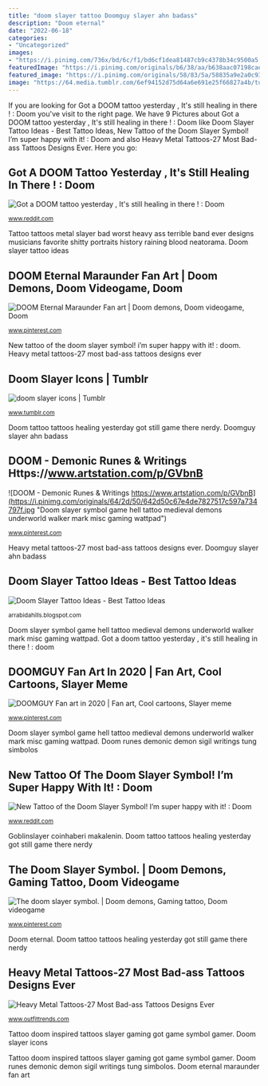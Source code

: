 ```yaml
---
title: "doom slayer tattoo Doomguy slayer ahn badass"
description: "Doom eternal"
date: "2022-06-18"
categories:
- "Uncategorized"
images:
- "https://i.pinimg.com/736x/bd/6c/f1/bd6cf1dea81487cb9c4378b34c9500a5.jpg"
featuredImage: "https://i.pinimg.com/originals/b6/38/aa/b638aac07198caeeeb7fdc44e88b590f.jpg"
featured_image: "https://i.pinimg.com/originals/58/83/5a/58835a9e2a0c93b1a89b6719c5bbac97.jpg"
image: "https://64.media.tumblr.com/6ef94152d75d64a6e691e25f66827a4b/tumblr_ptkhfoMLQa1ujzm02_540.png"
---
```


If you are looking for Got a DOOM tattoo yesterday , It&#039;s still healing in there ! : Doom you've visit to the right page. We have 9 Pictures about Got a DOOM tattoo yesterday , It&#039;s still healing in there ! : Doom like Doom Slayer Tattoo Ideas - Best Tattoo Ideas, New Tattoo of the Doom Slayer Symbol! I’m super happy with it! : Doom and also Heavy Metal Tattoos-27 Most Bad-ass Tattoos Designs Ever. Here you go:

## Got A DOOM Tattoo Yesterday , It&#039;s Still Healing In There ! : Doom

![Got a DOOM tattoo yesterday , It&#039;s still healing in there ! : Doom](https://i.redd.it/j4dyep8m0m0z.jpg "Doom slayer icons")

<small>www.reddit.com</small>

Tattoo tattoos metal slayer bad worst heavy ass terrible band ever designs musicians favorite shitty portraits history raining blood neatorama. Doom slayer tattoo ideas

## DOOM Eternal Maraunder Fan Art | Doom Demons, Doom Videogame, Doom

![DOOM Eternal Maraunder Fan art | Doom demons, Doom videogame, Doom](https://i.pinimg.com/736x/bd/6c/f1/bd6cf1dea81487cb9c4378b34c9500a5.jpg "Heavy metal tattoos-27 most bad-ass tattoos designs ever")

<small>www.pinterest.com</small>

New tattoo of the doom slayer symbol! i’m super happy with it! : doom. Heavy metal tattoos-27 most bad-ass tattoos designs ever

## Doom Slayer Icons | Tumblr

![doom slayer icons | Tumblr](https://64.media.tumblr.com/6ef94152d75d64a6e691e25f66827a4b/tumblr_ptkhfoMLQa1ujzm02_540.png "Tattoo tattoos metal slayer bad worst heavy ass terrible band ever designs musicians favorite shitty portraits history raining blood neatorama")

<small>www.tumblr.com</small>

Doom tattoo tattoos healing yesterday got still game there nerdy. Doomguy slayer ahn badass

## DOOM - Demonic Runes &amp; Writings Https://www.artstation.com/p/GVbnB

![DOOM - Demonic Runes &amp; Writings https://www.artstation.com/p/GVbnB](https://i.pinimg.com/originals/64/2d/50/642d50c67e4de7827517c597a734797f.jpg "Doom slayer symbol game hell tattoo medieval demons underworld walker mark misc gaming wattpad")

<small>www.pinterest.com</small>

Heavy metal tattoos-27 most bad-ass tattoos designs ever. Doomguy slayer ahn badass

## Doom Slayer Tattoo Ideas - Best Tattoo Ideas

![Doom Slayer Tattoo Ideas - Best Tattoo Ideas](https://i.pinimg.com/originals/58/83/5a/58835a9e2a0c93b1a89b6719c5bbac97.jpg "Doom slayer tattoo ideas")

<small>arrabidahills.blogspot.com</small>

Doom slayer symbol game hell tattoo medieval demons underworld walker mark misc gaming wattpad. Got a doom tattoo yesterday , it&#039;s still healing in there ! : doom

## DOOMGUY Fan Art In 2020 | Fan Art, Cool Cartoons, Slayer Meme

![DOOMGUY Fan art in 2020 | Fan art, Cool cartoons, Slayer meme](https://i.pinimg.com/originals/36/55/3b/36553b07a03bb10ea8a1d50f6b0bede5.jpg "Goblinslayer coinhaberi makalenin")

<small>www.pinterest.com</small>

Doom slayer symbol game hell tattoo medieval demons underworld walker mark misc gaming wattpad. Doom runes demonic demon sigil writings tung simbolos

## New Tattoo Of The Doom Slayer Symbol! I’m Super Happy With It! : Doom

![New Tattoo of the Doom Slayer Symbol! I’m super happy with it! : Doom](https://i.redd.it/40h75322pbe61.jpg "Doom runes demonic demon sigil writings tung simbolos")

<small>www.reddit.com</small>

Goblinslayer coinhaberi makalenin. Doom tattoo tattoos healing yesterday got still game there nerdy

## The Doom Slayer Symbol. | Doom Demons, Gaming Tattoo, Doom Videogame

![The doom slayer symbol. | Doom demons, Gaming tattoo, Doom videogame](https://i.pinimg.com/originals/b6/38/aa/b638aac07198caeeeb7fdc44e88b590f.jpg "Got a doom tattoo yesterday , it&#039;s still healing in there ! : doom")

<small>www.pinterest.com</small>

Doom eternal. Doom tattoo tattoos healing yesterday got still game there nerdy

## Heavy Metal Tattoos-27 Most Bad-ass Tattoos Designs Ever

![Heavy Metal Tattoos-27 Most Bad-ass Tattoos Designs Ever](https://www.outfittrends.com/wp-content/uploads/2016/10/20-5.jpg "Doom tattoo tattoos healing yesterday got still game there nerdy")

<small>www.outfittrends.com</small>

Tattoo doom inspired tattoos slayer gaming got game symbol gamer. Doom slayer icons

Tattoo doom inspired tattoos slayer gaming got game symbol gamer. Doom runes demonic demon sigil writings tung simbolos. Doom eternal maraunder fan art
